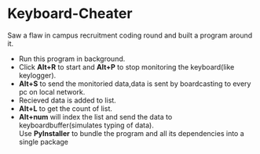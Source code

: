 # Keyboard-Cheater
Saw a flaw in campus recruitment coding round and built a program around it.
* Run this program in background.
* Click **Alt+R** to start and **Alt+P** to stop monitoring the keyboard(like keylogger).
* **Alt+S** to send the monitoried data,data is sent by boardcasting to every pc on local network.
* Recieved data is added to list.
* **Alt+L** to get the count of list.
* **Alt+num** will index the list and send the data to keyboardbuffer(simulates typing of data).<br/>
Use **PyInstaller** to bundle the program and all its dependencies into a single package
